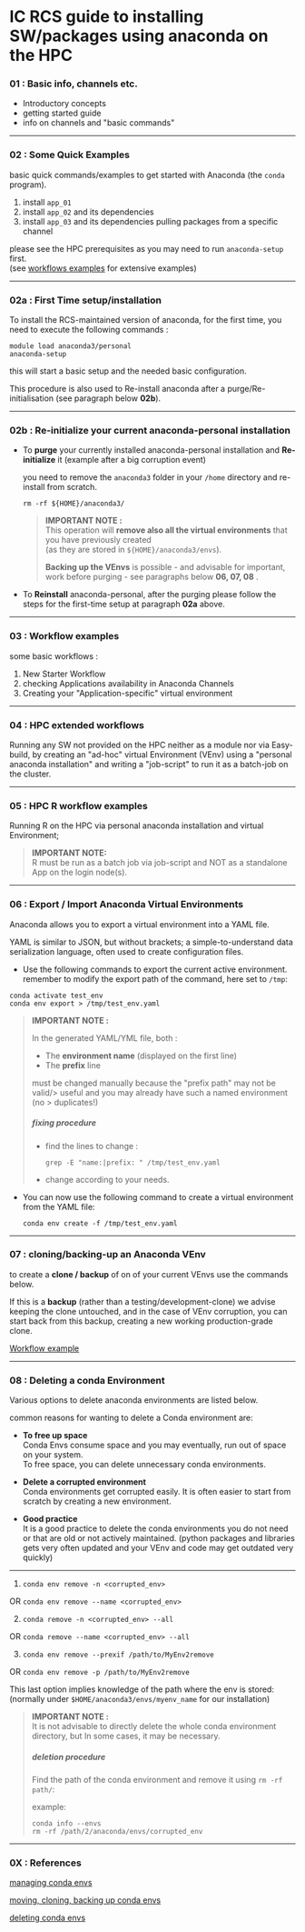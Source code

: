
# IC RCS guide to installing SW/packages using anaconda on the HPC


### 01 : Basic info, channels etc.

- Introductory concepts  
- getting started guide  
- info on channels and "basic commands"

---

### 02 : Some Quick Examples

basic quick commands/examples to get started with Anaconda (the `conda` program).  

1. install `app_01`
2. install `app_02` and its dependencies
3. install `app_03` and its dependencies pulling packages from a specific channel

please see the HPC prerequisites as you may need to run `anaconda-setup` first.  
(see [workflows examples](/RCS_Apps_guides/Anaconda/03_workflow_examples.md) for extensive examples)

---

### 02a : First Time setup/installation

To install the RCS-maintained version of anaconda, for the first time, you need to execute the following commands :   

```
module load anaconda3/personal  
anaconda-setup  
```

this will start a basic setup and the needed basic configuration.

This procedure is also used to Re-install anaconda after a purge/Re-initialisation (see paragraph below **02b**).

---

### 02b : Re-initialize your current anaconda-personal installation

- To **purge** your currently installed anaconda-personal installation and **Re-initialize** it (example after a big corruption event)

  you need to remove the `anaconda3` folder in your `/home` directory and re-install from scratch.

  `rm -rf ${HOME}/anaconda3/`

  > **IMPORTANT NOTE :**  
  > This operation will **remove also all the virtual environments** that you have previously created  
  > (as they are stored in `${HOME}/anaconda3/envs`).
  >
  > **Backing up the VEnvs** is possible - and advisable for important, work before purging - see paragraphs below **06, 07, 08** .  


- To **Reinstall** anaconda-personal, after the purging please follow the steps for the first-time setup at paragraph **02a** above.

---

### 03 : Workflow examples

some basic workflows :

1. New Starter Workflow
2. checking Applications availability in Anaconda Channels
3. Creating your "Application-specific" virtual environment

---

### 04 : HPC extended workflows

Running any SW not provided on the HPC neither as a module nor via Easy-build, by creating an "ad-hoc" virtual Environment (VEnv) using a "personal anaconda installation" and writing a "job-script" to run it as a batch-job on the cluster.

---

### 05 : HPC R workflow examples

Running R on the HPC via personal anaconda installation and virtual Environment;  

> **IMPORTANT NOTE:**  
> R must be run as a batch job via job-script and NOT as a standalone App on the login node(s).

---

### 06 : Export / Import Anaconda Virtual Environments

Anaconda allows you to export a virtual environment into a YAML file.  

YAML is similar to JSON, but without brackets; a simple-to-understand data serialization language, often used to create configuration files.  

- Use the following commands to export the current active environment.  
remember to modify the export path of the command, here set to `/tmp`:  


```
conda activate test_env  
conda env export > /tmp/test_env.yaml  
```

> **IMPORTANT NOTE :**  
>
> In the generated YAML/YML file, both :
> - The **environment name** (displayed on the first line)
> - The **prefix** line
>
> must be changed manually because the "prefix path" may not be valid/> useful and you may already have such a named environment (no > duplicates!)
>
> ##### fixing procedure
>
> - find the lines to change :   
>
>   `grep -E "name:|prefix: " /tmp/test_env.yaml`
>
>
> - change according to your needs.



- You can now use the following command to create a virtual environment from the YAML file:  

  `conda env create -f /tmp/test_env.yaml`

---

### 07 : cloning/backing-up an Anaconda VEnv

to create a **clone / backup** of on of your current VEnvs use the commands below.  

If this is a **backup** (rather than a testing/development-clone) we advise keeping the clone untouched, and in the case of VEnv corruption, you can start back from this backup, creating a new working production-grade clone.

[Workflow example](/RCS_Apps_guides/Anaconda/07_VEnv-cloning_WKFL.md)  


---

### 08 : Deleting a conda Environment

Various options to delete anaconda environments are listed below.

common reasons for wanting to delete a Conda environment are:

-  **To free up space**  
  Conda Envs consume space and you may eventually, run out of space on your system.  
  To free space, you can delete unnecessary conda environments.

-  **Delete a corrupted environment**  
  Conda environments get corrupted easily. It is often easier to start from scratch by creating a new environment.

- **Good practice**  
  It is a good practice to delete the conda environments you do not need or that are old or not actively maintained. (python packages and libraries gets very often updated and your VEnv and code may get outdated very quickly)

---

1. `conda env remove -n <corrupted_env>`  

  OR   `conda env remove --name <corrupted_env>`  


2. `conda remove -n <corrupted_env> --all`  

  OR  `conda remove --name <corrupted_env> --all`  

3. `conda env remove --prexif /path/to/MyEnv2remove`  

  OR  `conda env remove -p /path/to/MyEnv2remove`  

  This last option implies knowledge of the path where the env is stored: (normally under `$HOME/anaconda3/envs/myenv_name` for our installation)


> **IMPORTANT NOTE :**    
> It is not advisable to directly delete the whole conda environment directory, but In some cases, it may be necessary.  
>
> ##### deletion procedure
>
> Find the path of the conda environment and remove it using `rm -rf path/`:
>
> example:
>   ```
>   conda info --envs
>   rm -rf /path/2/anaconda/envs/corrupted_env
>   ```


---

### 0X : References

[managing conda envs](https://docs.conda.io/projects/conda/en/latest/user-guide/tasks/manage-environments.html)  

[moving, cloning, backing up conda envs](https://www.anaconda.com/blog/moving-conda-environments)  

[deleting conda envs](https://iq.opengenus.org/delete-conda-environment/)  


